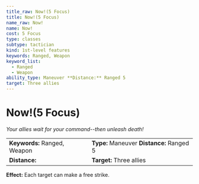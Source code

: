 ```yaml
---
title_raw: Now!(5 Focus)
title: Now!(5 Focus)
name_raw: Now!
name: Now!
cost: 5 Focus
type: classes
subtype: tactician
kind: 1st-level features
keywords: Ranged, Weapon
keyword_list:
  - Ranged
  - Weapon
ability_type: Maneuver **Distance:** Ranged 5
target: Three allies
---
```


# Now!(5 Focus)

*Your allies wait for your command--then unleash death!*

|                              |                                           |
| :--------------------------- | :---------------------------------------- |
| **Keywords:** Ranged, Weapon | **Type:** Maneuver **Distance:** Ranged 5 |
| **Distance:**                | **Target:** Three allies                  |

**Effect:** Each target can make a free strike.
